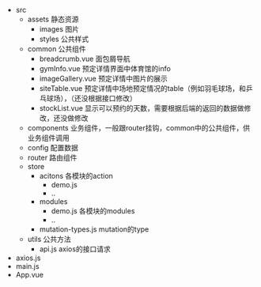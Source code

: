 - src
  - assets 静态资源
    - images 图片
    - styles 公共样式
  - common 公共组件
    - breadcrumb.vue 面包屑导航
    - gymInfo.vue 预定详情界面中体育馆的info
    - imageGallery.vue 预定详情中图片的展示
    - siteTable.vue 预定详情中场地预定情况的table（例如羽毛球场，和乒乓球场），（还没根据接口修改）
    - stockList.vue 显示可以预约的天数，需要根据后端的返回的数据做修改，还没做修改
  - components 业务组件，一般跟router挂钩，common中的公共组件，供业务组件调用
  - config 配置数据
  - router 路由组件
  - store
    - acitons 各模块的action
      - demo.js
      - ..
    - modules
      - demo.js 各模块的modules
      - ..
    - mutation-types.js mutation的type
  - utils 公共方法
    - api.js axios的接口请求
- axios.js
- main.js
- App.vue
